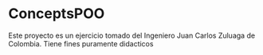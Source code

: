 # ConceptsPOO
Este proyecto es un ejercicio tomado del Ingeniero Juan Carlos Zuluaga de Colombia. Tiene fines puramente didacticos
